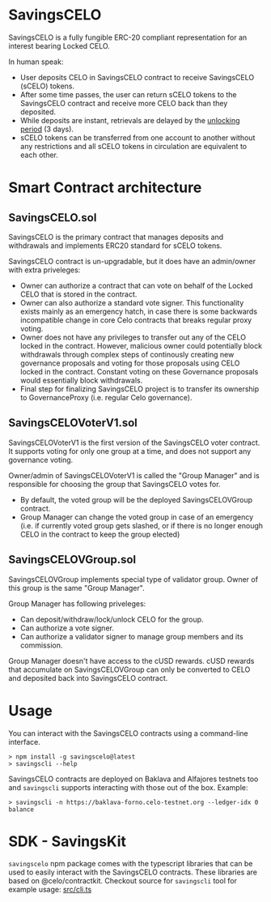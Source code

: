 # SavingsCELO

SavingsCELO is a fully fungible ERC-20 compliant representation for an interest bearing Locked CELO.

In human speak:
* User deposits CELO in SavingsCELO contract to receive SavingsCELO (sCELO) tokens.
* After some time passes, the user can return sCELO tokens to the SavingsCELO contract and receive more CELO back than they deposited.
* While deposits are instant, retrievals are delayed by the [unlocking period](https://docs.celo.org/celo-codebase/protocol/proof-of-stake/locked-gold#unlocking-period) (3 days).
* sCELO tokens can be transferred from one account to another without any restrictions and all
sCELO tokens in circulation are equivalent to each other.

# Smart Contract architecture

## SavingsCELO.sol

SavingsCELO is the primary contract that manages deposits and withdrawals and implements ERC20 standard for sCELO tokens.

SavingsCELO contract is un-upgradable, but it does have an admin/owner with extra priveleges:
* Owner can authorize a contract that can vote on behalf of the Locked CELO that is stored in the contract.
* Owner can also authorize a standard vote signer. This functionality exists mainly as an emergency hatch, in case
there is some backwards incompatible change in core Celo contracts that breaks regular proxy voting.
* Owner does not have any privileges to transfer out any of the CELO locked in the contract. However, malicious owner
could potentially block withdrawals through complex steps of continously creating new governance proposals and voting
for those proposals using CELO locked in the contract. Constant voting on these Governance proposals would essentially block
withdrawals.
* Final step for finalizing SavingsCELO project is to transfer its ownership to GovernanceProxy (i.e. regular Celo governance).

## SavingsCELOVoterV1.sol

SavingsCELOVoterV1 is the first version of the SavingsCELO voter contract. It supports voting for only one group at a time,
and does not support any governance voting.

Owner/admin of SavingsCELOVoterV1 is called the "Group Manager" and is responsible for choosing the group that
SavingsCELO votes for.
* By default, the voted group will be the deployed SavingsCELOVGroup contract.
* Group Manager can change the voted group in case of an emergency (i.e. if currently voted group gets slashed, or if there
is no longer enough CELO in the contract to keep the group elected)

## SavingsCELOVGroup.sol

SavingsCELOVGroup implements special type of validator group. Owner of this group is the same "Group Manager".

Group Manager has following priveleges:
* Can deposit/withdraw/lock/unlock CELO for the group.
* Can authorize a vote signer.
* Can authorize a validator signer to manage group members and its commission.

Group Manager doesn't have access to the cUSD rewards. cUSD rewards that accumulate on SavingsCELOVGroup can only be
converted to CELO and deposited back into SavingsCELO contract.

# Usage

You can interact with the SavingsCELO contracts using a command-line interface.
```
> npm install -g savingscelo@latest
> savingscli --help
```

SavingsCELO contracts are deployed on Baklava and Alfajores testnets too and `savingscli` supports interacting
with those out of the box. Example:
```
> savingscli -n https://baklava-forno.celo-testnet.org --ledger-idx 0 balance
```

# SDK - SavingsKit

`savingscelo` npm package comes with the typescript libraries that can be used to easily interact with the
SavingsCELO contracts. These libraries are based on @celo/contractkit. Checkout source
for `savingscli` tool for example usage: [src/cli.ts](./src/cli.ts)

